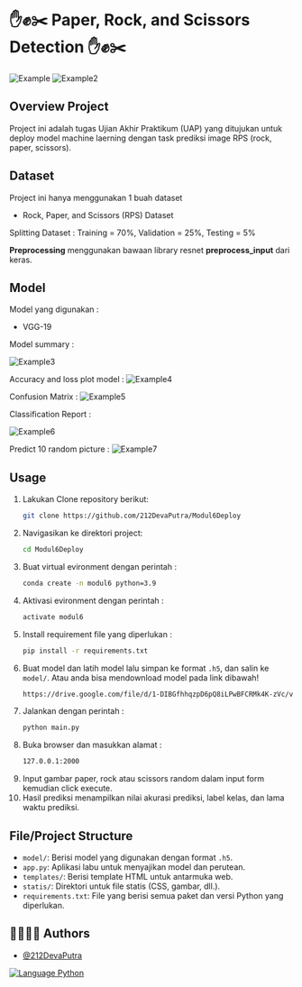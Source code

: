 # ✋✊✂️ Paper, Rock, and Scissors Detection ✋✊✂️

![Example](/static/example1.png)
![Example2](/static/example2.png)

## Overview Project
Project ini adalah tugas Ujian Akhir Praktikum (UAP) yang ditujukan untuk deploy model machine laerning dengan task prediksi image RPS (rock, paper, scissors).

## Dataset 

Project ini hanya menggunakan 1 buah dataset
- Rock, Paper, and Scissors (RPS) Dataset

Splitting Dataset : Training = 70%, Validation = 25%, Testing = 5%

**Preprocessing** menggunakan bawaan library resnet **preprocess_input** dari keras.

## Model

Model yang digunakan :
- VGG-19

Model summary :

![Example3](/static/example3.png)

Accuracy and loss plot model :
![Example4](/static/example4.png)

Confusion Matrix :
![Example5](/static/example5.png)

Classification Report :

![Example6](/static/example6.png)

Predict 10 random picture :
![Example7](/static/example7.png)

## Usage

1. Lakukan Clone repository berikut:
   ```bash
   git clone https://github.com/212DevaPutra/Modul6Deploy
   ```
2. Navigasikan ke direktori project:
   ```bash
   cd Modul6Deploy
   ```
3. Buat virtual evironment dengan perintah :
   ```bash
   conda create -n modul6 python=3.9
   ```
4. Aktivasi evironment dengan perintah :
   ```bash
   activate modul6
   ```
5. Install requirement file yang diperlukan :
   ```bash
   pip install -r requirements.txt
   ```
6. Buat model dan latih model lalu simpan ke format `.h5`, dan salin ke `model/`. Atau anda bisa mendownload model pada link dibawah!
   ```bash
   https://drive.google.com/file/d/1-DIBGfhhqzpD6pQ8iLPwBFCRMk4K-zVc/view?usp=sharing
   ```
7. Jalankan dengan perintah :
   ```bash
   python main.py
   ```
8. Buka browser dan masukkan alamat :
   ```bash
   127.0.0.1:2000
   ```
9. Input gambar paper, rock atau scissors random dalam input form kemudian click execute.
10. Hasil prediksi menampilkan nilai akurasi prediksi, label kelas, dan lama waktu prediksi.

## File/Project Structure
- `model/`: Berisi model yang digunakan dengan format `.h5`.
- `app.py`: Aplikasi labu untuk menyajikan model dan perutean.
- `templates/`: Berisi template HTML untuk antarmuka web.
- `statis/`: Direktori untuk file statis (CSS, gambar, dll.).
- `requirements.txt`: File yang berisi semua paket dan versi Python yang diperlukan.

## 👩‍💻👩‍💻 Authors

- [@212DevaPutra](https://github.com/212DevaPutra)

<a href="">
  <img alt="Language Python" src="https://img.shields.io/badge/Language-Python-blue" />
</a>
